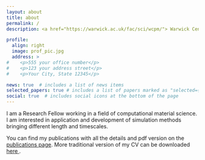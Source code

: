 ```yaml
---
layout: about
title: about
permalink: /
description: <a href="https://warwick.ac.uk/fac/sci/wcpm/"> Warwick Centre for Predictive Modelling</a> • School of Engineering • University of Warwick

profile:
  align: right
  image: prof_pic.jpg
  address: >
#    <p>555 your office number</p>
#    <p>123 your address street</p>
#    <p>Your City, State 12345</p>

news: true  # includes a list of news items
selected_papers: true # includes a list of papers marked as "selected={true}"
social: true  # includes social icons at the bottom of the page
---
```


I am a Research Fellow working in a field of computational material science. I am interested in application and development of simulation methods bringing different length and timescales.

You can find my publications with all the details and pdf version on the [publications page](/al-folio/publications/). More traditional version of my CV can be downloaded <a href="/al-folio/assets/pdf/Grigorev_CV.pdf" target="_blank" title="CV"> here <i class="fa fa-file-pdf" aria-hidden="true"></i></a>.
